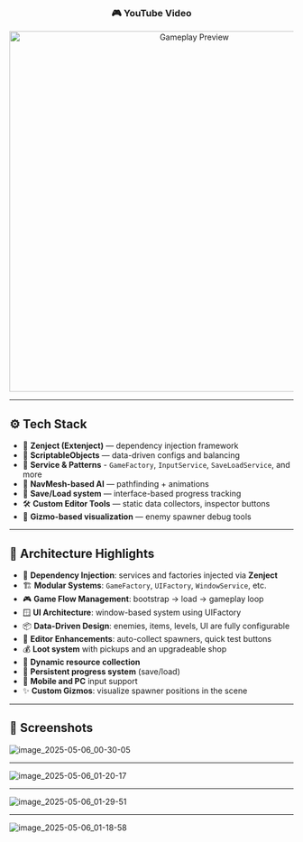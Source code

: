 <h3 align="center">🎮 YouTube Video</h3>

<p align="center">
  <a href="https://www.youtube.com/watch?v=AuXs8xWRCGY" target="_blank">
    <img src="https://img.youtube.com/vi/AuXs8xWRCGY/maxresdefault.jpg" width="640" alt="Gameplay Preview"/>
  </a>
</p>

---

## ⚙️ Tech Stack

- 🧩 **Zenject (Extenject)** — dependency injection framework
- 🧾 **ScriptableObjects** — data-driven configs and balancing
- 🔄 **Service & Patterns** - `GameFactory`, `InputService`, `SaveLoadService`, and more
- 🤖 **NavMesh-based AI** — pathfinding + animations
- 💾 **Save/Load system** — interface-based progress tracking
- 🛠️ **Custom Editor Tools** — static data collectors, inspector buttons
- 🧭 **Gizmo-based visualization** — enemy spawner debug tools

---

## 🧱 Architecture Highlights

- 🧠 **Dependency Injection**: services and factories injected via **Zenject**
- 🏗️ **Modular Systems**: `GameFactory`, `UIFactory`, `WindowService`, etc.
- 🎮 **Game Flow Management**: bootstrap → load → gameplay loop
- 🪟 **UI Architecture**: window-based system using UIFactory
- 📦 **Data-Driven Design**: enemies, items, levels, UI are fully configurable
- 🧪 **Editor Enhancements**: auto-collect spawners, quick test buttons
- 💰 **Loot system** with pickups and an upgradeable shop
- 🧃 **Dynamic resource collection**
- 🧠 **Persistent progress system** (save/load)
- 📱 **Mobile and PC** input support
- ✨ **Custom Gizmos**: visualize spawner positions in the scene

---

## 📸 Screenshots

![image_2025-05-06_00-30-05](https://github.com/user-attachments/assets/71c226e3-42b9-45a7-a1c6-d1458244ba32)

---

![image_2025-05-06_01-20-17](https://github.com/user-attachments/assets/0046aa77-4f5c-4c90-a4c9-16102eed13f8)

---

![image_2025-05-06_01-29-51](https://github.com/user-attachments/assets/d1c26e58-c124-4c59-afa6-fe00b2de4ed7)

---

![image_2025-05-06_01-18-58](https://github.com/user-attachments/assets/d24facda-3e1d-4559-a11e-f357c1446e85)

